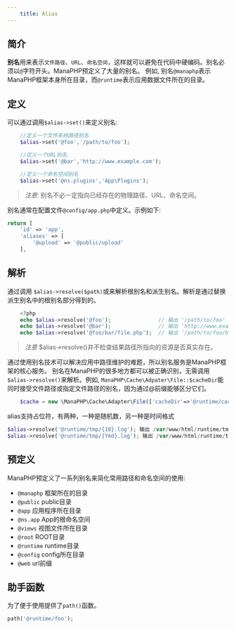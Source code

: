 ```yaml
---
    title: Alias
---
```


## 简介

**别名**用来表示`文件路径`、`URL`、`命名空间`，这样就可以避免在代码中硬编码。别名必须以`@`字符开头。ManaPHP预定义了大量的别名。
例如, 别名`@manaphp`表示ManaPHP框架本身所在目录，而`@runtime`表示应用数据文件所在的目录。

## 定义

可以通过调用`$alias->set()`来定义别名:
```php
    //定义一个文件系统路径别名
    $alias->set('@foo','/path/to/foo');

    //定义一个URL别名
    $alias->set('@bar','http://www.example.com');

    //定义一个命名空间别名
    $alias->set('@ns.plugins','App\Plugins');
```

> *注意*: 别名不必一定指向已经存在的物理路径、URL、命名空间。

别名通常在配置文件`@config/app.php`中定义。示例如下:
```php
return [
    'id' => 'app',
    'aliases' => [
        '@upload' => '@public/upload'
    ],
```

## 解析

通过调用 `$alias->resolve($path)`或来解析根别名和派生别名。解析是通过替换派生别名中的根别名部分得到的。

```php
    <?php
    echo $alias->resolve('@foo');               // 输出 '/path/to/foo'
    echo $alias->resolve('@bar');               // 输出 'http://www.example.com'
    echo $alias->resolve('@foo/bar/file.php');  // 输出 '/path/to/foo/bar/file.php'
```
> *注意* $alias->resolve()并不检查结果路径所指向的资源是否真实存在。

  通过使用别名技术可以解决应用中路径维护的难题，所以别名服务是ManaPHP框架的核心服务。
  别名在ManaPHP的很多地方都可以被正确识别，无需调用`$alias->resolve()`来解析。例如, `ManaPHP\Cache\Adpater\File::$cacheDir`能同时接受文件路径或指定文件路径的别名，因为通过@前缀能够区分它们。

```php
    $cache = new \ManaPHP\Cache\Adapter\File(['cacheDir'=>'@runtime/cache']);
```

alias支持占位符，有两种，一种是随机数，另一种是时间格式
```php
$alias->resolve('@runtime/tmp/{10}.log'); 输出 /var/www/html/runtime/tmp/314e673f77.log
$alias->resolve('@runtime/tmp/{Ymd}.log'); 输出 /var/www/html/runtime/tmp/20180901.log
```

## 预定义

ManaPHP预定义了一系列别名来简化常用路径和命名空间的使用:
 * `@manaphp` 框架所在的目录
 * `@public` public目录
 * `@app` 应用程序所在目录
 * `@ns.app` App的根命名空间
 * `@views` 视图文件所在目录
 * `@root` ROOT目录
 * `@runtime` runtime目录
 * `@config` config所在目录
 * `@web` url前缀

## 助手函数

为了便于使用提供了`path()`函数。
```php
path('@runtime/foo');
```